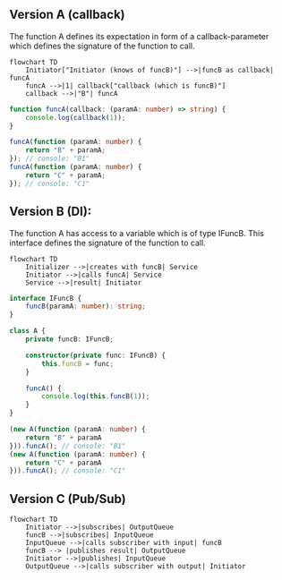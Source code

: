 ## Version A (callback)
The function A defines its expectation in form of a callback-parameter which defines
the signature of the function to call.
```mermaid
flowchart TD
    Initiator["Initiator (knows of funcB)"] -->|funcB as callback| funcA
    funcA -->|1| callback["callback (which is funcB)"]
    callback -->|"B"| funcA
```
```typescript
function funcA(callback: (paramA: number) => string) {
    console.log(callback(1));
}

funcA(function (paramA: number) {
    return "B" + paramA;
}); // console: "B1"
funcA(function (paramA: number) {
    return "C" + paramA;
}); // console: "C1"
```

## Version B (DI):
The function A has access to a variable which is of type IFuncB. This interface defines 
the signature of the function to call.
```mermaid
flowchart TD
    Initializer -->|creates with funcB| Service
    Initiator -->|calls funcA| Service
    Service -->|result| Initiator
```
```typescript
interface IFuncB {
    funcB(paramA: number): string;
}

class A {
    private funcB: IFuncB;

    constructor(private func: IFuncB) {
        this.funcB = func;
    }

    funcA() {
        console.log(this.funcB(1));
    }
}

(new A(function (paramA: number) {
    return "B" + paramA
})).funcA(); // console: "B1"
(new A(function (paramA: number) {
    return "C" + paramA
})).funcA(); // console: "C1"
```

## Version C (Pub/Sub)
```mermaid
flowchart TD
    Initiator -->|subscribes| OutputQueue
    funcB -->|subscribes| InputQueue
    InputQueue -->|calls subscriber with input| funcB
    funcB --> |publishes result| OutputQueue
    Initiator -->|publishes| InputQueue
    OutputQueue -->|calls subscriber with output| Initiator
```
